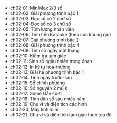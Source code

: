 - ch02-01: Min/Max 2/3 số
- ch02-02: Giải phương trình bậc 1
- ch02-03: Đọc số có 2 chữ số
- ch02-04: Đọc số có 3 chữ số
- ch02-05: Tính lương nhân viên
- ch02-06: Tính tiền Karaoke (theo các khung giờ)
- ch02-07: Giải phương trình bậc 2
- ch02-08: Giải phương trình bậc 4
- ch02-09: Tính số ngày một tháng
- ch02-10: Kiểm tra tam giác
- ch02-11: Sinh số ngẫu nhiên trong đoạn
- ch02-12: In ký tự hoa-thường
- ch02-13: Giải hệ phương trình bậc 1
- ch02-14: Tính ngày trước-sau
- ch02-15: Số chính phương
- ch02-16: Số nguyên 2 mũ k
- ch02-17: Game Oẳn-tù-tì
- ch02-18: Tính dân số sau nhiều nằm
- ch02-19: Chu vi và diện tích các hình
- ch02-20: Máy tính mini
- ch02-21: Chu vi và diện tích tam giác theo tọa độ